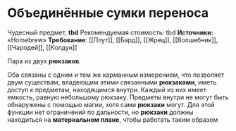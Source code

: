 # Объединённые сумки переноса

Чудесный предмет, **tbd**
Рекомендуемая стоимость: tbd
**Источники:** «Homebrew»
**Требование**: [[Плут]], [[Бард]], [[Жрец]], [[Волшебник]], [[Чародей]], [[Колдун]]

Пара из двух **рюкзаков**.

Оба связаны с одним и тем же карманным измерением, что позволяет двум существам, владеющим этими связанными **рюкзаками**, иметь доступ к предметам, находящимся внутри. Каждый из них имеет емкость, равную небольшому рюкзаку. Предметы внутри не могут быть обнаружены с помощью магии, хотя сами **рюкзаки** могут. Для этой функции нет ограничений по дальности, но **рюкзаки** должны находиться на **материальном плане**, чтобы работать таким образом